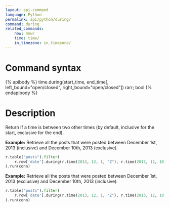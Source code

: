 ```yaml
---
layout: api-command
language: Python
permalink: api/python/during/
command: during
related_commands:
    now: now/
    time: time/
    in_timezone: in_timezone/
---
```


# Command syntax #

{% apibody %}
time.during(start_time, end_time[, left_bound="open/closed", right_bound="open/closed"])
    rarr; bool
{% endapibody %}

# Description #

Return if a time is between two other times (by default, inclusive for the start, exclusive for the end).

__Example:__ Retrieve all the posts that were posted between December 1st, 2013 (inclusive) and December 10th, 2013 (exclusive).

```py
r.table("posts").filter(
    r.row['date'].during(r.time(2013, 12, 1, "Z"), r.time(2013, 12, 10, "Z"))
).run(conn)
```


__Example:__ Retrieve all the posts that were posted between December 1st, 2013 (exclusive) and December 10th, 2013 (inclusive).

```py
r.table("posts").filter(
    r.row['date'].during(r.time(2013, 12, 1, "Z"), r.time(2013, 12, 10, "Z"), left_bound="open", right_bound="closed")
).run(conn)
```


